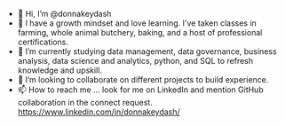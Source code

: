 - 👋 Hi, I’m @donnakeydash
- 👀 I have a growth mindset and love learning. I've taken classes in farming, whole animal butchery, baking, and a host of professional certifications.
- 🌱 I’m currently studying data management, data governance, business analysis, data science and analytics, python, and SQL to refresh knowledge and upskill.
- 💞️ I’m looking to collaborate on different projects to build experience.
- 📫 How to reach me ... look for me on LinkedIn and mention GitHub collaboration in the connect request. https://www.linkedin.com/in/donnakeydash/

<!---
donnakeydash/donnakeydash is a ✨ special ✨ repository because its `README.md` (this file) appears on your GitHub profile.
You can click the Preview link to take a look at your changes.
--->
